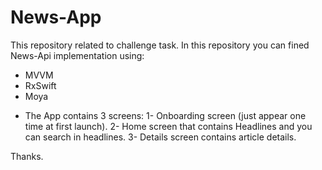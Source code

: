 # News-App
 This repository related to challenge  task.
 In this repository you can fined News-Api implementation using:
 - MVVM
 - RxSwift
 - Moya
 
 * The App contains 3 screens:
   1- Onboarding screen (just appear one time at first launch).
   2- Home screen that contains Headlines and you can search in headlines.
   3- Details screen contains article details.
   
 Thanks.
